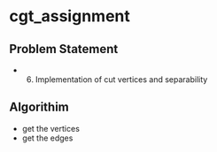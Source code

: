 # cgt_assignment


## Problem Statement
- 6) Implementation of cut vertices and separability

## Algorithim
- get the vertices
- get the edges